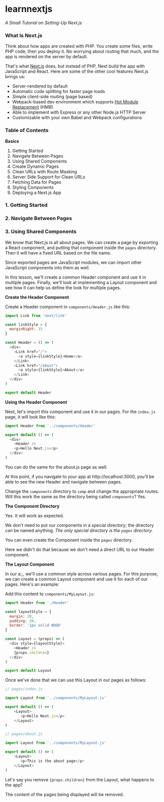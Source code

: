 # learnnextjs

*A Small Tutorial on Setting-Up Next.js*

### What Is Next.js

Think about how apps are created with PHP. You create some files, write PHP code, then you deploy it. No worrying about routing that much, and the app is rendered on the server by default.

That's what [Next.js](https://github.com/zeit/next.js) does, but instead of PHP, Next build the app with JavaScript and React. Here are some of the other cool features Next.js brings us:
  - Server-rendered by default
  - Automatic code splitting for faster page loads
  - Simple client-side routing (page based)
  - Webpack-based dev environment which supports [Hot Module Replacement](https://webpack.js.org/concepts/hot-module-replacement/) (HMR)
  - Able to implement with Express or any other Node.js HTTP Server
  - Customizable with your own Babel and Webpack configurations

### Table of Contents

**Basics**
  1. Getting Started
  2. Navigate Between Pages
  3. Using Shared Components
  4. Create Dynamic Pages
  5. Clean URLs with Route Masking
  6. Server Side Support for Clean URLs
  7. Fetching Data for Pages
  8. Styling Components
  9. Deploying a Next.js App

### 1. Getting Started



### 2. Navigate Between Pages



### 3. Using Shared Components

We know that Next.js is all about pages. We can create a page by exporting a React component, and putting that component inside the `pages` directory. Then it will have a fixed URL based on the file name.

Since exported pages are JavaScript modules, we can import other JavaScript components into them as well.

In this lesson, we'll create a common Header component and use it in multiple pages. Finally, we'll look at implementing a Layout component and see how it can help us define the look for multiple pages.

**Create the Header Component**

Create a Header component in `components/Header.js` like this:

```js
import Link from 'next/link'

const linkStyle = {
  marginRight: 15
}

const Header = () => (
  <div>
    <Link href="/">
      <a style={linkStyle}>Home</a>
    </Link>
    <Link href="/about">
      <a style={linkStyle}>About</a>
    </Link>
  </div>
)

export default Header
```

**Using the Header Component**

Next, let's import this component and use it in our pages. For the `index.js` page, it will look like this:

```js
import Header from '../components/Header'

export default () => (
  <div>
    <Header />
    <p>Hello Next.js</p>
  </div>
)
```

You can do the same for the about.js page as well.

At this point, if you navigate to your app at http://localhost:3000, you'll be able to see the new Header and navigate between pages.

Change the `components` directory to `comp` and change the appropriate routes. Will this work the same as the directory being called `components`? Yes.

**The Component Directory**

Yes. It will work as expected.

We don't need to put our components in a special directory; the directory can be named anything. *The only special directory is the `pages` directory.*

You can even create the Component inside the `pages` directory.

Here we didn't do that because we don't need a direct URL to our Header component.

**The Layout Component**

In our a;;, we'll use a common style across various pages. For this purpose, we can create a common Layout component and use it for each of our pages. Here's an example:

Add this content to `components/MyLayout.js`:

```js
import Header from './Header'

const layoutStyle = {
  margin: 20,
  padding: 20,
  border: '1px solid #DDD'
}

const Layout = (props) => (
  <div style={layoutStyle}>
    <Header />
    {props.children}
  </div>
)

export default Layout
```

Once we've done that we can use this Layout in our pages as follows:

```js
// pages/index.js

import Layout from '../components/MyLayout.js'

export default () => (
    <Layout>
       <p>Hello Next.js</p>
    </Layout>
)
```

```js
// pages/about.js

import Layout from '../components/MyLayout.js'

export default () => (
    <Layout>
       <p>This is the about page</p>
    </Layout>
)
```

Let's say you remove `{props.children}` from the Layout, what happens to the app?

The content of the pages being displayed will be removed.
